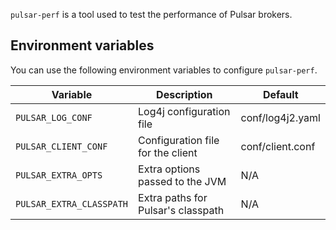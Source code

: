 `pulsar-perf` is a tool used to test the performance of Pulsar brokers.

## Environment variables

You can use the following environment variables to configure `pulsar-perf`.

| Variable                 | Description                        | Default          |
|--------------------------|------------------------------------|------------------|
| `PULSAR_LOG_CONF`        | Log4j configuration file           | conf/log4j2.yaml |
| `PULSAR_CLIENT_CONF`     | Configuration file for the client  | conf/client.conf |
| `PULSAR_EXTRA_OPTS`      | Extra options passed to the JVM    | N/A              |
| `PULSAR_EXTRA_CLASSPATH` | Extra paths for Pulsar's classpath | N/A              |

